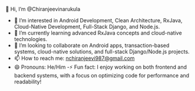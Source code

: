 👋 Hi, I’m @Chiranjeevinarukula
 - 👀 I’m interested in Android Development, Clean Architecture, RxJava, Cloud-Native Development, Full-Stack Django, and Node.js.
- 🌱 I’m currently learning advanced RxJava concepts and cloud-native technologies.
- 💞️ I’m looking to collaborate on Android apps, transaction-based systems, cloud-native solutions, and full-stack Django/Node.js projects.
- 📫 How to reach me: nchiranjeevi987@gmail.com
- 😄 Pronouns: He/Him
-⚡ Fun fact: I enjoy working on both frontend and backend systems, with a focus on optimizing code for performance and readability!

<!---
Chiranjeevinarukula/Chiranjeevinarukula is a ✨ special ✨ repository because its `README.md` (this file) appears on your GitHub profile.
You can click the Preview link to take a look at your changes.
--->
